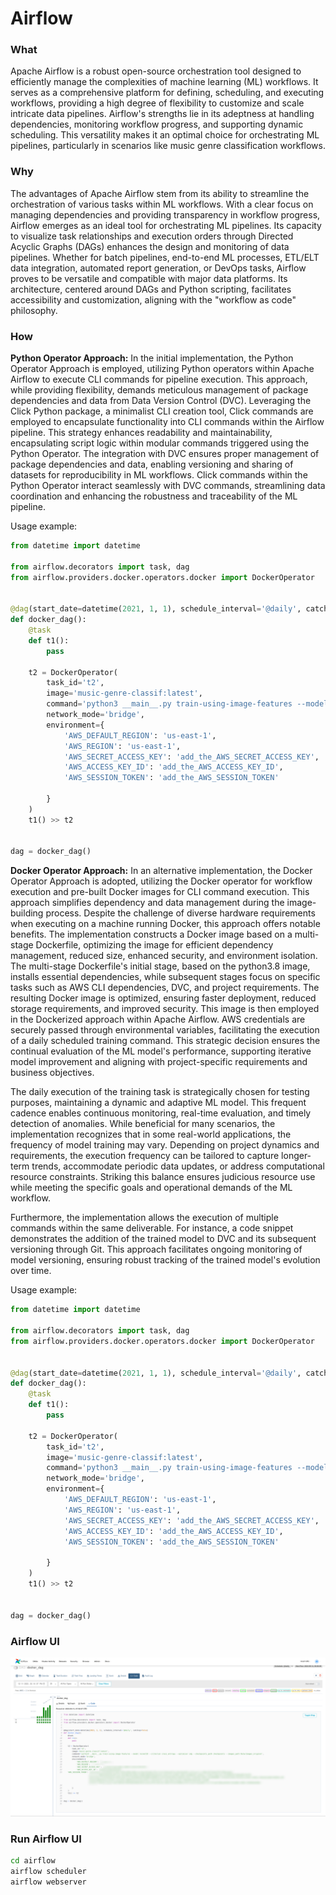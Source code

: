 # Airflow

### What

Apache Airflow is a robust open-source orchestration tool designed to efficiently manage the complexities of machine
learning (ML) workflows. It serves as a comprehensive platform for defining, scheduling, and executing workflows,
providing a high degree of flexibility to customize and scale intricate data pipelines. Airflow's strengths lie in its
adeptness at handling dependencies, monitoring workflow progress, and supporting dynamic scheduling. This versatility
makes it an optimal choice for orchestrating ML pipelines, particularly in scenarios like music genre classification
workflows.

### Why

The advantages of Apache Airflow stem from its ability to streamline the orchestration of various tasks within ML
workflows. With a clear focus on managing dependencies and providing transparency in workflow progress, Airflow emerges
as an ideal tool for orchestrating ML pipelines. Its capacity to visualize task relationships and execution orders
through Directed Acyclic Graphs (DAGs) enhances the design and monitoring of data pipelines. Whether for batch
pipelines, end-to-end ML processes, ETL/ELT data integration, automated report generation, or DevOps tasks, Airflow
proves to be versatile and compatible with major data platforms. Its architecture, centered around DAGs and Python
scripting, facilitates accessibility and customization, aligning with the "workflow as code" philosophy.

### How

**Python Operator Approach:**
In the initial implementation, the Python Operator Approach is employed, utilizing Python operators within Apache
Airflow to execute CLI commands for pipeline execution. This approach, while providing flexibility, demands meticulous
management of package dependencies and data from Data Version Control (DVC). Leveraging the Click Python package, a
minimalist CLI creation tool, Click commands are employed to encapsulate functionality into CLI commands within the
Airflow pipeline. This strategy enhances readability and maintainability, encapsulating script logic within modular
commands triggered using the Python Operator. The integration with DVC ensures proper management of package dependencies
and data, enabling versioning and sharing of datasets for reproducibility in ML workflows. Click commands within the
Python Operator interact seamlessly with DVC commands, streamlining data coordination and enhancing the robustness and
traceability of the ML pipeline.


Usage example:

~~~python
from datetime import datetime

from airflow.decorators import task, dag
from airflow.providers.docker.operators.docker import DockerOperator


@dag(start_date=datetime(2021, 1, 1), schedule_interval='@daily', catchup=False)
def docker_dag():
    @task
    def t1():
        pass

    t2 = DockerOperator(
        task_id='t2',
        image='music-genre-classif:latest',
        command='python3 __main__.py train-using-image-features --model resnet18 --criterion cross_entropy --optimizer sdg --checkpoints_path checkpoints --images_path Data/images_original',
        network_mode='bridge',
        environment={
            'AWS_DEFAULT_REGION': 'us-east-1',
            'AWS_REGION': 'us-east-1',
            'AWS_SECRET_ACCESS_KEY': 'add_the_AWS_SECRET_ACCESS_KEY',
            'AWS_ACCESS_KEY_ID': 'add_the_AWS_ACCESS_KEY_ID',
            'AWS_SESSION_TOKEN': 'add_the_AWS_SESSION_TOKEN'

        }
    )
    t1() >> t2


dag = docker_dag()   
~~~

**Docker Operator Approach:**
In an alternative implementation, the Docker Operator Approach is adopted, utilizing the Docker operator for workflow
execution and pre-built Docker images for CLI command execution. This approach simplifies dependency and data management
during the image-building process. Despite the challenge of diverse hardware requirements when executing on a machine
running Docker, this approach offers notable benefits. The implementation constructs a Docker image based on a
multi-stage Dockerfile, optimizing the image for efficient dependency management, reduced size, enhanced security, and
environment isolation. The multi-stage Dockerfile's initial stage, based on the python3.8 image, installs essential
dependencies, while subsequent stages focus on specific tasks such as AWS CLI dependencies, DVC, and project
requirements. The resulting Docker image is optimized, ensuring faster deployment, reduced storage requirements, and
improved security. This image is then employed in the Dockerized approach within Apache Airflow. AWS credentials are
securely passed through environmental variables, facilitating the execution of a daily scheduled training command. This
strategic decision ensures the continual evaluation of the ML model's performance, supporting iterative model
improvement and aligning with project-specific requirements and business objectives.

The daily execution of the training task is strategically chosen for testing purposes, maintaining a dynamic and
adaptive ML model. This frequent cadence enables continuous monitoring, real-time evaluation, and timely detection of
anomalies. While beneficial for many scenarios, the implementation recognizes that in some real-world applications, the
frequency of model training may vary. Depending on project dynamics and requirements, the execution frequency can be
tailored to capture longer-term trends, accommodate periodic data updates, or address computational resource
constraints. Striking this balance ensures judicious resource use while meeting the specific goals and operational
demands of the ML workflow.

Furthermore, the implementation allows the execution of multiple commands within the same deliverable. For instance, a
code snippet demonstrates the addition of the trained model to DVC and its subsequent versioning through Git. This
approach facilitates ongoing monitoring of model versioning, ensuring robust tracking of the trained model's evolution
over time.

Usage example:

~~~python
from datetime import datetime

from airflow.decorators import task, dag
from airflow.providers.docker.operators.docker import DockerOperator


@dag(start_date=datetime(2021, 1, 1), schedule_interval='@daily', catchup=False)
def docker_dag():
    @task
    def t1():
        pass

    t2 = DockerOperator(
        task_id='t2',
        image='music-genre-classif:latest',
        command='python3 __main__.py train-using-image-features --model resnet18 --criterion cross_entropy --optimizer sdg --checkpoints_path checkpoints --images_path Data/images_original',
        network_mode='bridge',
        environment={
            'AWS_DEFAULT_REGION': 'us-east-1',
            'AWS_REGION': 'us-east-1',
            'AWS_SECRET_ACCESS_KEY': 'add_the_AWS_SECRET_ACCESS_KEY',
            'AWS_ACCESS_KEY_ID': 'add_the_AWS_ACCESS_KEY_ID',
            'AWS_SESSION_TOKEN': 'add_the_AWS_SESSION_TOKEN'

        }
    )
    t1() >> t2


dag = docker_dag()   
~~~

### Airflow UI

![airflow](images/grid_airflow.png)

### Run Airflow UI

~~~bash
cd airflow
airflow scheduler
airflow webserver
~~~
